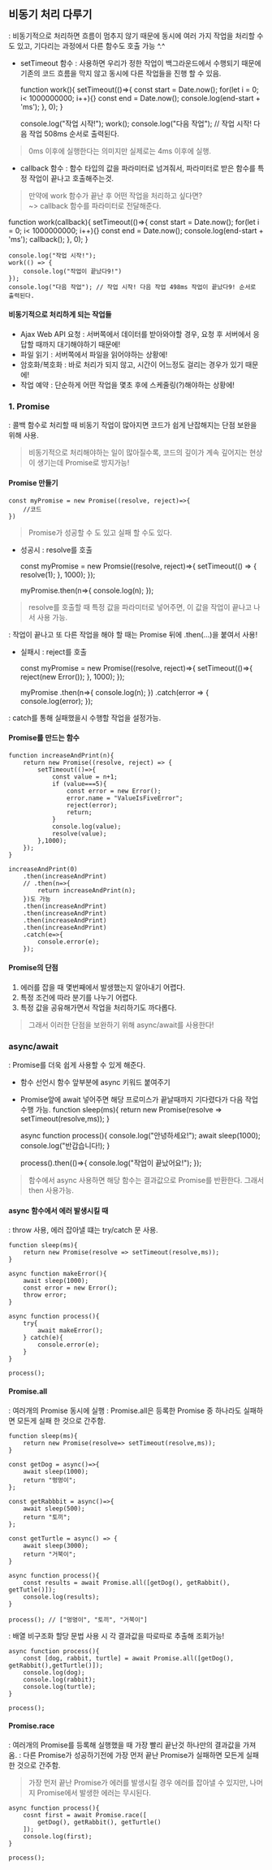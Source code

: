 ## 비동기 처리 다루기
: 비동기적으로 처리하면 흐름이 멈추지 않기 때문에 동시에 여러 가지 작업을 처리할 수도 있고, 기다리는 과정에서 다른 함수도 호출 가능 ^.^
- setTimeout 함수
: 사용하면 우리가 정한 작업이 백그라운드에서 수행되기 때문에 기존의 코드 흐름을 막지 않고 동시에 다른 작업들을 진행 할 수 있음.

    function work(){
        setTimeout(()=>{
            const start = Date.now();
            for(let i = 0; i< 1000000000; i++){}
                const end = Date.now();
                console.log(end-start + 'ms');
        }, 0);
    }

    console.log("작업 시작!");
    work();
    console.log("다음 작업"); // 작업 시작! 다음 작업 508ms 순서로 출력된다.
> 0ms 이후에 실행한다는 의미지만 실제로는 4ms 이후에 실행.

- callback 함수
: 함수 타입의 값을 파라미터로 넘겨줘서, 파라미터로 받은 함수를 특정 작업이 끝나고 호출해주는것.
> 만약에 work 함수가 끝난 후 어떤 작업을 처리하고 싶다면?\
~> callback 함수를 파라미터로 전달해준다.

function work(callback){
        setTimeout(()=>{
            const start = Date.now();
            for(let i = 0; i< 1000000000; i++){}
                const end = Date.now();
                console.log(end-start + 'ms');
                callback();
        }, 0);
    }

    console.log("작업 시작!");
    work(() => {
        console.log("작업이 끝났다9!")
    });
    console.log("다음 작업"); // 작업 시작! 다음 작업 498ms 작업이 끝났다9! 순서로 출력된다.

#### 비동기적으로 처리하게 되는 작업들
- Ajax Web API 요청
: 서버쪽에서 데이터를 받아와야할 경우, 요청 후 서버에서 응답할 때까지 대기해야하기 때문에!
- 파일 읽기
: 서버쪽에서 파일을 읽어야하는 상황에!
- 암호화/복호화
: 바로 처리가 되지 않고, 시간이 어느정도 걸리는 경우가 있기 때문에!
- 작업 예약
: 단순하게 어떤 작업을 몇초 후에 스케줄링(?)해야하는 상황에!

### 1. Promise
: 콜백 함수로 처리할 때 비동기 작업이 많아지면 코드가 쉽게 난잡해지는 단점 보완을 위해 사용.
> 비동기적으로 처리해야하는 일이 많아질수록, 코드의 깊이가 계속 깊어지는 현상이 생기는데 Promise로 방지가능!

#### Promise 만들기

    const myPromise = new Promise((resolve, reject)=>{
        //코드
    })
> Promise가 성공할 수 도 있고 실패 할 수도 있다.

- 성공시 : resolve를 호출

    const myPromise = new Promsie((resolve, reject)=>{
        setTimeout(() => {
            resolve(1);
        }, 1000);
    });

    myPromise.then(n=>{
        console.log(n);
    });
> resolve를 호출할 때 특정 값을 파라미터로  넣어주면, 이 값을 작업이 끝나고 나서 사용 가능.    

: 작업이 끝나고 또 다른 작업을 해야 할 때는 Promise 뒤에 .then(...)을 붙여서 사용!

- 실패시 : reject를 호출

    const myPromise = new Promise((resolve, reject)=>{
        setTimeout(()=>{
            reject(new Error());
        }, 1000);
    });

    myPromise
        .then(n=>{
            console.log(n);
        })
        .catch(error => {
            console.log(error);
        });

: catch를 통해 실패했을시 수행할 작업을 설정가능.

#### Promise를 만드는 함수

    function increaseAndPrint(n){
        return new Promise((resolve, reject) => {
            setTimeout(()=>{
                const value = n+1;
                if (value===5){
                    const error = new Error();
                    error.name = "ValueIsFiveError";
                    reject(error);
                    return;
                }
                console.log(value);
                resolve(value);
            },1000);
        });
    }

    increaseAndPrint(0)
        .then(increaseAndPrint)
        // .then(n=>{
            return increaseAndPrint(n);
        })도 가능
        .then(increaseAndPrint)
        .then(increaseAndPrint)
        .then(increaseAndPrint)
        .then(increaseAndPrint)
        .catch(e=>{
            console.error(e);
        });

#### Promise의 단점
1. 에러를 잡을 때 몇번째에서 발생했는지 알아내기 어렵다.
2. 특정 조건에 따라 분기를 나누기 어렵다.
3. 특정 값을 공유해가면서 작업을 처리하기도 까다롭다.
> 그래서 이러한 단점을 보완하기 위해 async/await를 사용한다!

### async/await
: Promise를 더욱 쉽게 사용할 수 있게 해준다.
- 함수 선언시 함수 앞부분에 async 키워드 붙여주기
- Promise앞에 await 넣어주면 해당 프로미스가 끝날때까지 기다렸다가 다음 작업 수행 가능.
    function sleep(ms){
        return new Promise(resolve => setTimeout(resolve,ms));
    }

    async function process(){
        console.log("안녕하세요!");
        await sleep(1000);
        console.log("반갑습니다!);
    }

    process().then(()=>{
        console.log("작업이 끝났어요!");
    });
> 함수에서 async 사용하면 해당 함수는 결과값으로 Promise를 반환한다. 그래서 then 사용가능.

#### async 함수에서 에러 발생시킬 때
: throw 사용, 에러 잡아낼 떄는 try/catch 문 사용.

    function sleep(ms){
        return new Promise(resolve => setTimeout(resolve,ms));
    }

    async function makeError(){
        await sleep(1000);
        const error = new Error();
        throw error;
    }

    async function process(){
        try{
            await makeError();
        } catch(e){
            console.error(e);
        }
    }

    process();

#### Promise.all
: 여러개의 Promise 동시에 실행
: Promise.all은 등록한 Promise 중 하나라도 실패하면 모든게 실패 한 것으로 간주함.

    function sleep(ms){
        return new Promise(resolve=> setTimeout(resolve,ms));
    }

    const getDog = async()=>{
        await sleep(1000);
        return "멍멍이";
    };

    const getRabbbit = async()=>{
        await sleep(500);
        return "토끼";
    };

    const getTurtle = async() => {
        await sleep(3000);
        return "거북이";
    }

    async function process(){
        const results = await Promise.all([getDog(), getRabbit(), getTutle()]);
        console.log(results);
    }

    process(); // ["멍멍이", "토끼", "거북이"]

: 배열 비구조화 할당 문법 사용 시 각 결과값을 따로따로 추출해 조회가능!

    async function process(){
        const [dog, rabbit, turtle] = await Promise.all([getDog(), getRabbit(),getTurtle()]);
        console.log(dog);
        console.log(rabbit);
        console.log(turtle);
    }

    process();

#### Promise.race
: 여러개의 Promise를 등록해 실행했을 때 가장 빨리 끝난것 하나만의 결과값을 가져옴.
: 다른 Promise가 성공하기전에 가장 먼저 끝난 Promise가 실패하면 모든게 실패 한 것으로 간주함.
> 가장 먼저 끝난 Promise가 에러를 발생시킬 경우 에러를 잡아낼 수 있지만, 나머지 Promise에서 발생한 에러는 무시된다.

    async function process(){
        cosnt first = await Promise.race([
            getDog(), getRabbit(), getTurtle()
        ]);
        console.log(first);
    }

    process();

